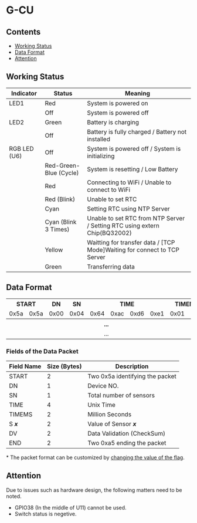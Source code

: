 # G-CU
## Contents
 - [Working Status](#working_status)
 - [Data Format](#data_format)
 - [Attention](#attention)

## Working Status

| Indicator    | Status                         | Meaning                                            |
| ------------ | ------------------------------ | -------------------------------------------------- |
| LED1         | Red                            | System is powered on     |
|              | Off                            | System is powered off    |
| LED2         | Green                          | Battery is charging      |
|              | Off                            | Battery is fully charged / Battery not installed   |
| RGB LED (U6) | Off                            | System is powered off / System is initializing     |
|              | Red-Green-Blue (Cycle)         | System is resetting / Low Battery     |
|              | Red                            | Connecting to WiFi / Unable to connect to WiFi  |
|              | Red (Blink)                    | Unable to set RTC     |
|              | Cyan                           | Setting RTC using NTP Server    |
|              | Cyan (Blink 3 Times)           | Unable to set RTC from NTP Server / Setting RTC using extern Chip(BQ32002)   |
|              | Yellow                         | Waitting for transfer data / [TCP Mode]Waiting for connect to TCP Server |
|              | Green                          | Transferring data   |

## Data Format


<table>
 <tr>
  <th colspan="2">START</th>
  <th>DN</th>
  <th>SN</th>
  <th colspan="4">TIME</th>
  <th colspan="2">TIMEMS</th>
  <th colspan="2">S 1</th>
  <th colspan="2">S 2</th>
 </tr>
 <tr>
  <td>0x5a</td>
  <td>0x5a</td>
  <td>0x00</td>
  <td>0x04</td>
  <td>0x64</td>
  <td>0xac</td>
  <td>0xd6</td>
  <td>0xe1</td>
  <td>0x01</td>
  <td>0xf4</td>
  <td>0x30</td>
  <td>0x8e</td>
  <td>0x31</td>
  <td>0x66</td>
 </tr>
 <tr>
  <th colspan="10">...</th>
  <th colspan="2">DV</th>
  <th colspan="2">END</th>
 </tr>
 <tr>
  <td colspan="10" align="center">...</td>
  <td>0x0b</td>
  <td>0xb8</td>
  <td>0xa5</td>
  <td>0xa5</td>
 </tr>
</table>

### Fields of the Data Packet
| Field Name   | Size (Bytes) | Description                                         |
| ------------ | ------------ | -------------------------------------------------- |
| START        | 2            | Two 0x5a identifying the packet    |
| DN           | 1            | Device NO.    |
| SN           | 1            | Total number of sensors      |
| TIME         | 4            | Unix Time   |
| TIMEMS       | 2            | Million Seconds     |
| S ***x***    | 2            | Value of Sensor ***x***    |
| DV           | 2            | Data Validation (CheckSum)  |
| END          | 2            | Two 0xa5 ending the packet     |

\* The packet format can be customized by [changing the value of the flag](Arduino/README.md#flag).

## Attention
Due to issues such as hardware design, the following matters need to be noted.
 - GPIO38 (In the middle of U11) cannot be used.
 - Switch status is negetive.


